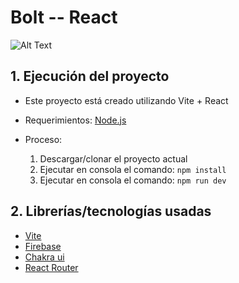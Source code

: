 # Bolt -- React

![Alt Text](https://media.giphy.com/media/v1.Y2lkPTc5MGI3NjExMjEyYjFjNjNjNDUyYjk2NTIzNGI4NWE3YWNmYjk3MjIwMGY2MDI4YiZjdD1n/ufRvQefxOyW7CaktpP/giphy.gif)

## 1. Ejecución del proyecto
* Este proyecto está creado utilizando Vite + React
* Requerimientos: [Node.js](https://nodejs.org/es/)
  
* Proceso:
  1. Descargar/clonar el proyecto actual
  2. Ejecutar en consola el comando: ```npm install```
  3. Ejecutar en consola el comando: ```npm run dev```


## 2. Librerías/tecnologías usadas
- [Vite](https://vitejs.dev/guide/)
- [Firebase](https://firebase.google.com/?hl=es)
- [Chakra ui](https://chakra-ui.com/)
- [React Router](https://reactrouter.com/)